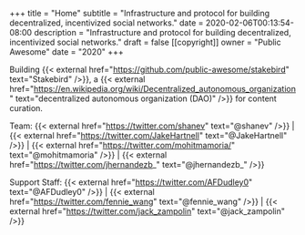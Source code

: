 +++
title = "Home"
subtitle = "Infrastructure and protocol for building decentralized, incentivized social networks."
date = 2020-02-06T00:13:54-08:00
description = "Infrastructure and protocol for building decentralized, incentivized social networks."
draft = false
[[copyright]]
  owner = "Public Awesome"
  date = "2020"
+++

Building {{< external href="https://github.com/public-awesome/stakebird" text="Stakebird" />}}, a {{< external href="https://en.wikipedia.org/wiki/Decentralized_autonomous_organization" text="decentralized autonomous organization (DAO)" />}} for content curation.

Team: {{< external href="https://twitter.com/shanev" text="@shanev" />}} | {{< external href="https://twitter.com/JakeHartnell" text="@JakeHartnell" />}} | {{< external href="https://twitter.com/mohitmamoria/" text="@mohitmamoria" />}} | {{< external href="https://twitter.com/jhernandezb_" text="@jhernandezb_" />}}

Support Staff: {{< external href="https://twitter.com/AFDudley0" text="@AFDudley0" />}} | {{< external href="https://twitter.com/fennie_wang" text="@fennie_wang" />}} | {{< external href="https://twitter.com/jack_zampolin" text="@jack_zampolin" />}}


<br />
